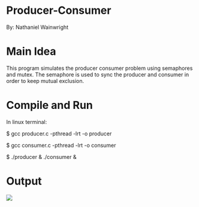 # Producer-Consumer
By: Nathaniel Wainwright

# Main Idea
This program simulates the producer consumer problem using semaphores and mutex. The semaphore is used to sync the producer and consumer in order to keep mutual exclusion.

# Compile and Run
In linux terminal:

$ gcc producer.c -pthread -lrt -o producer

$ gcc consumer.c -pthread -lrt -o consumer

$ ./producer & ./consumer &

# Output

![](https://github.com/nwainwright1/Images/blob/main/producer-consumer.png)


